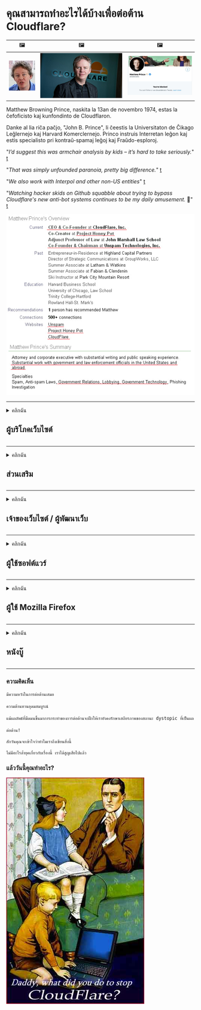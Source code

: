 # คุณสามารถทำอะไรได้บ้างเพื่อต่อต้าน Cloudflare?

| 🖼 | 🖼 | 🖼 |
| --- | --- | --- |
| ![](../image/matthew_prince_teen.jpg) | ![](../image/matthew_prince.jpg) | ![](../image/blockedbymatthewprince.jpg) |


Matthew Browning Prince, naskita la 13an de novembro 1974, estas la ĉefoficisto kaj kunfondinto de Cloudflaron.

Danke al lia riĉa paĉjo, "John B. Prince", li ĉeestis la Universitaton de Ĉikago Leĝlernejo kaj Harvard Komerclernejo.
Princo instruis Interretan leĝon kaj estis specialisto pri kontraŭ-spamaj leĝoj kaj Fraŭdo-esploroj.


"*I’d suggest this was armchair analysis by kids – it’s hard to take seriously.*" [t](https://www.theguardian.com/technology/2015/nov/19/cloudflare-accused-by-anonymous-helping-isis)

"*That was simply unfounded paranoia, pretty big difference.*"  [t](https://twitter.com/xxdesmus/status/992757936123359233)

"*We also work with Interpol and other non-US entities*" [t](https://twitter.com/eastdakota/status/1203028504184360960)

"*Watching hacker skids on Github squabble about trying to bypass Cloudflare's new anti-bot systems continues to be my daily amusement.* 🍿" [t](https://twitter.com/eastdakota/status/1273277839102656515)


![](../image/whoismp.jpg)

---


<details>
<summary>คลิกฉัน

## ผู้บริโภคเว็บไซต์
</summary>


- หากเว็บไซต์ที่คุณชอบใช้ Cloudflare โปรดบอกพวกเขาว่าอย่าใช้ Cloudflare
  - การส่งเสียงครวญครางบนโซเชียลมีเดียเช่น Facebook, Reddit, Twitter หรือ Mastodon ไม่ได้สร้างความแตกต่าง [การกระทำดังกว่าแฮชแท็ก](https://twitter.com/phyzonloop/status/1274132092490862594)
  - พยายามติดต่อไปยังเจ้าของเว็บไซต์หากคุณต้องการทำตัวให้เป็นประโยชน์

[Cloudflare กล่าว](https://github.com/Eloston/ungoogled-chromium/issues/783):
```
เราขอแนะนำให้คุณติดต่อผู้ดูแลระบบสำหรับบริการหรือไซต์ที่คุณประสบปัญหาและแบ่งปันประสบการณ์ของคุณ
```

[หากคุณไม่ถามเจ้าของเว็บไซต์ก็ไม่มีทางรู้ปัญหานี้](../PEOPLE.md)

![](../image/liberapay.jpg)

[ตัวอย่างที่ประสบความสำเร็จ](https://counterpartytalk.org/t/turn-off-cloudflare-on-counterparty-co-plz/164/5).<br>
คุณมีปัญหา? [จงเปล่งเสียงของคุณตอนนี้](https://github.com/maraoz/maraoz.github.io/issues/1) ตัวอย่างด้านล่าง

```
คุณแค่ช่วยการเซ็นเซอร์องค์กรและการเฝ้าระวังจำนวนมาก
http://crimeflare.eu.org
```

```
หน้าเว็บของคุณอยู่ในสวนที่มีกำแพงล้อมรอบส่วนตัวของ CloudFlare ซึ่งละเมิดความเป็นส่วนตัว
http://crimeflare.eu.org
```

- ใช้เวลาอ่านนโยบายความเป็นส่วนตัวของเว็บไซต์
  - หากเว็บไซต์อยู่เบื้องหลัง Cloudflare หรือเว็บไซต์กำลังใช้บริการที่เชื่อมต่อกับ Cloudflare

ต้องอธิบายว่า "Cloudflare" คืออะไรและขออนุญาตแชร์ข้อมูลของคุณกับ Cloudflare หากไม่ดำเนินการดังกล่าวจะส่งผลให้เกิดการละเมิดความไว้วางใจและควรหลีกเลี่ยงเว็บไซต์ที่เป็นปัญหา

[ตัวอย่างนโยบายความเป็นส่วนตัวที่ยอมรับได้อยู่ที่นี่](https://archive.is/bDlTz) ("Subprocessors" > "Entity Name")

```
ฉันได้อ่านนโยบายความเป็นส่วนตัวของคุณแล้ว แต่ไม่พบคำว่า Cloudflare
ฉันปฏิเสธที่จะแบ่งปันข้อมูลกับคุณหากคุณยังคงป้อนข้อมูลของฉันไปยัง Cloudflare
http://crimeflare.eu.org
```

นี่คือตัวอย่างนโยบายความเป็นส่วนตัวที่ไม่มีคำว่า Cloudflare
[Liberland Jobs](https://archive.is/daKIr) [privacy policy](https://docsend.com/view/feiwyte):

![](../image/cfwontobey.jpg)

Cloudflare มีนโยบายความเป็นส่วนตัวของตัวเอง
[Cloudflare ชอบคนที่ชอบแกล้งคนอื่น](https://www.reddit.com/r/GamerGhazi/comments/2s64fe/be_wary_reporting_to_cloudflare/)

นี่คือตัวอย่างที่ดีสำหรับแบบฟอร์มสมัครใช้งานเว็บไซต์
AFAIK เว็บไซต์ศูนย์ทำสิ่งนี้ คุณจะเชื่อใจพวกเขาหรือไม่?

```
การคลิก "สมัครใช้งาน XYZ" แสดงว่าคุณยอมรับข้อกำหนดในการให้บริการและคำชี้แจงสิทธิ์ส่วนบุคคลของเรา
คุณตกลงที่จะแบ่งปันข้อมูลของคุณกับ Cloudflare และยอมรับคำชี้แจงสิทธิ์ส่วนบุคคลของ cloudflare ด้วย
หาก Cloudflare รั่วไหลข้อมูลของคุณหรือไม่ยอมให้คุณเชื่อมต่อกับเซิร์ฟเวอร์ของเราไม่ใช่ความผิดของเรา [*]

[ ลงชื่อ ] [ ฉันไม่เห็นด้วย ]
```
[*] [PEOPLE.md](../PEOPLE.md)


- พยายามอย่าใช้บริการของพวกเขา จำไว้ว่าคุณกำลังถูกจับตามองโดย Cloudflare
  - ["I'm in your TLS, sniffin' your passworz"](../image/iminurtls.jpg)

- ค้นหาเว็บไซต์อื่น มีทางเลือกและโอกาสบนอินเทอร์เน็ต!

- โน้มน้าวให้เพื่อนของคุณใช้ Tor เป็นประจำทุกวัน
  - การไม่เปิดเผยตัวตนควรเป็นมาตรฐานของอินเทอร์เน็ตแบบเปิด!
  - [โปรดทราบว่าโครงการ Tor ไม่ชอบโครงการนี้](../HISTORY.md)

</details>

------

<details>
<summary>คลิกฉัน

## ส่วนเสริม
</summary>

- หากเบราว์เซอร์ของคุณคือ Firefox, Tor Browser หรือ Ungoogled Chromium ให้ใช้หนึ่งในส่วนเสริมเหล่านี้ด้านล่าง
  - หากคุณต้องการเพิ่มส่วนเสริมใหม่อื่น ๆ ถามเกี่ยวกับเรื่องนี้ก่อน


| ชื่อ | นักพัฒนา | สนับสนุน | สามารถบล็อก | สามารถแจ้งเตือน | Chrome |
| -------- | -------- | -------- | -------- | -------- | -------- |
| [Bloku Cloudflaron MITM-Atakon](../subfiles/about.bcma.md) | #Addon | [ ? ](http://crimeflare.eu.org/) | **ใช่**     | **ใช่**     |  **ใช่** |
| [Ĉu ligoj estas vundeblaj al MITM-atako?](../subfiles/about.ismm.md) | #Addon | [ ? ](http://crimeflare.eu.org/) | ไม่     | **ใช่**     |  **ใช่** |
| [Ĉu ĉi tiuj ligoj blokos Tor-uzanton?](../subfiles/about.isat.md) | #Addon | [ ? ](http://crimeflare.eu.org/) | ไม่     | **ใช่**     |  **ใช่** |
| [Block Cloudflare MITM Attack](https://trac.torproject.org/projects/tor/attachment/ticket/24351/block_cloudflare_mitm_attack-1.0.14.1-an%2Bfx.xpi)<br>[**DELETED BY TOR PROJECT**](../HISTORY.md) | nullius | [ ? ](../tool/block_cloudflare_mitm_fx), [Link](http://crimeflare.eu.org/) | **ใช่**     | **ใช่**     |  ไม่ |
| [TPRB](http://34ahehcli3epmhbu2wbl6kw6zdfl74iyc4vg3ja4xwhhst332z3knkyd.onion/) | Sw | [ ? ](http://34ahehcli3epmhbu2wbl6kw6zdfl74iyc4vg3ja4xwhhst332z3knkyd.onion/) | **ใช่**     | **ใช่**     |  ไม่ |
| [Detect Cloudflare](https://addons.mozilla.org/en-US/firefox/addon/detect-cloudflare/) | Frank Otto | [ ? ](https://github.com/traktofon/cf-detect) | ไม่     | **ใช่**     |  ไม่ |
| [True Sight](https://addons.mozilla.org/en-US/firefox/addon/detect-cloudflare-plus/) | claustromaniac | [ ? ](https://github.com/claustromaniac/detect-cloudflare-plus) | ไม่     | **ใช่**     |  ไม่ |
| [Which Cloudflare datacenter am I visiting?](https://addons.mozilla.org/en-US/firefox/addon/cf-pop/) | 依云 | [ ? ](https://github.com/lilydjwg/cf-pop) | ไม่     | **ใช่**     |  ไม่ |


- "Decentraleyes" สามารถหยุดการเชื่อมต่อกับ "CDNJS (Cloudflare)" ได้
  - ช่วยป้องกันไม่ให้คำขอจำนวนมากเข้าถึงเครือข่ายและให้บริการไฟล์ในเครื่องเพื่อป้องกันไม่ให้ไซต์เสียหาย
  - นักพัฒนาตอบกลับ: "[very concerning indeed](https://github.com/Synzvato/decentraleyes/issues/236#issuecomment-352049501)", "[widespread usage severely centralizes the web](https://github.com/Synzvato/decentraleyes/issues/251#issuecomment-366752049)"

- [คุณยังสามารถลบหรือไม่ไว้วางใจใบรับรอง Cloudflare จาก Certificate Authority (CA) ของคุณได้](https://www.ssl.com/how-to/remove-root-certificate-firefox/)

</details>

------

<details>
<summary>คลิกฉัน

## เจ้าของเว็บไซต์ / ผู้พัฒนาเว็บ
</summary>


![](../image/word_cloudflarefree.jpg)

- อย่าใช้โซลูชัน Cloudflare ระยะเวลา
  - คุณสามารถทำได้ดีกว่านั้นใช่มั้ย? [วิธีลบการสมัครสมาชิกแผนโดเมนหรือบัญชีของ Cloudflare](https://support.cloudflare.com/hc/en-us/articles/200167776-Removing-subscriptions-plans-domains-or-accounts)

| 🖼 | 🖼 |
| --- | --- |
| ![](../image/htmlalertcloudflare.jpg) | ![](../image/htmlalertcloudflare2.jpg) |

- ต้องการลูกค้าเพิ่มหรือไม่? คุณรู้ว่าต้องทำอย่างไร คำใบ้คือ "เหนือเส้น"
  - [สวัสดีคุณเขียนว่า "เราให้ความสำคัญกับความเป็นส่วนตัวของคุณอย่างจริงจัง" แต่ฉันได้รับ "Error 403 Forbidden Anonymous Proxy Not Allowed"](https://it.slashdot.org/story/19/02/19/0033255/stop-saying-we-take-your-privacy-and-security-seriously) เหตุใดคุณจึงบล็อก Tor หรือ VPN และเหตุใดคุณจึงบล็อกอีเมลชั่วคราว

![](../image/anonexist.jpg)

- การใช้ Cloudflare จะเพิ่มโอกาสที่ไฟดับ ผู้เยี่ยมชมไม่สามารถเข้าถึงเว็บไซต์ของคุณได้หากเซิร์ฟเวอร์ของคุณหยุดทำงานหรือ Cloudflare ไม่ทำงาน
  - [คุณคิดว่า Cloudflare ไม่เคยลงไปจริงๆหรือ?](https://www.ibtimes.com/cloudflare-down-not-working-sites-producing-504-gateway-timeout-errors-2618008) [Another](https://twitter.com/Jedduff/status/1097875615997399040) [sample](https://twitter.com/search?f=tweets&vertical=default&q=Cloudflare%20is%20having%20problems). [Need more](../PEOPLE.md)?

![](../image/cloudflareinternalerror.jpg)

- การใช้ Cloudflare เพื่อพร็อกซี "บริการ API" "เซิร์ฟเวอร์อัปเดตซอฟต์แวร์" หรือ "ฟีด RSS" จะเป็นอันตรายต่อลูกค้าของคุณ ลูกค้าโทรหาคุณและบอกว่า "ฉันไม่สามารถใช้ API ของคุณได้อีกต่อไป" และคุณไม่รู้ว่าเกิดอะไรขึ้น Cloudflare สามารถบล็อกลูกค้าของคุณแบบเงียบ ๆ คิดว่าไหวมั้ย?
  - มีไคลเอนต์โปรแกรมอ่าน RSS และบริการออนไลน์ของผู้อ่าน RSS มากมาย เหตุใดคุณจึงเผยแพร่ RSS feed หากคุณไม่อนุญาตให้ผู้คนสมัครสมาชิก

![](../image/rssfeedovercf.jpg)

- คุณต้องการใบรับรอง HTTPS หรือไม่? ใช้ "Let's Encrypt" หรือซื้อจาก บริษัท CA

- คุณต้องการเซิร์ฟเวอร์ DNS หรือไม่? ไม่สามารถตั้งค่าเซิร์ฟเวอร์ของคุณเอง? แล้วพวกเขาล่ะ: [Hurricane Electric Free DNS](https://dns.he.net/), [Dyn.com](https://dyn.com/dns/), [1984 Hosting](https://www.1984hosting.com/), [Afraid.Org (ผู้ดูแลระบบจะลบบัญชีของคุณหากคุณใช้ TOR)](https://freedns.afraid.org/)

- กำลังมองหาบริการโฮสติ้ง? ฟรีเท่านั้น? แล้วพวกเขาล่ะ: [Onion Service](http://vww6ybal4bd7szmgncyruucpgfkqahzddi37ktceo3ah7ngmcopnpyyd.onion/en/security/network-security/tor/onionservices-best-practices), [Free Web Hosting Area](https://freewha.com/), [Autistici/Inventati Web Site Hosting](https://www.autinv5q6en4gpf4.onion/services/website), [Github Pages](https://pages.github.com/), [Surge](https://surge.sh/)
  - [รายการทางเลือกสำหรับ Cloudflare](../subfiles/cloudflare-alternatives.md)

- คุณใช้ "cloudflare-ipfs.com" หรือไม่ [คุณรู้หรือไม่ว่า Cloudflare IPFS ไม่ดี?](../PEOPLE.md)

- ติดตั้ง Web Application Firewall เช่น OWASP และ Fail2Ban บนเซิร์ฟเวอร์ของคุณและกำหนดค่าให้เหมาะสม
  - การบล็อกทอร์ไม่ใช่วิธีแก้ปัญหา อย่าลงโทษทุกคนสำหรับผู้ใช้ที่ไม่ดีเพียงเล็กน้อย

- เปลี่ยนเส้นทางหรือบล็อกผู้ใช้ "Cloudflare Warp" ไม่ให้เข้าถึงเว็บไซต์ของคุณ และให้เหตุผลถ้าคุณทำได้

> รายการ IP: "[ช่วง IP ปัจจุบันของ Cloudflare](cloudflare_inc/)"

> A: เพียงแค่บล็อกพวกเขา

```
server {
...
deny 173.245.48.0/20;
deny 103.21.244.0/22;
deny 103.22.200.0/22;
deny 103.31.4.0/22;
deny 141.101.64.0/18;
deny 108.162.192.0/18;
deny 190.93.240.0/20;
deny 188.114.96.0/20;
deny 197.234.240.0/22;
deny 198.41.128.0/17;
deny 162.158.0.0/15;
deny 104.16.0.0/12;
deny 172.64.0.0/13;
deny 131.0.72.0/22;
deny 2400:cb00::/32;
deny 2606:4700::/32;
deny 2803:f800::/32;
deny 2405:b500::/32;
deny 2405:8100::/32;
deny 2a06:98c0::/29;
deny 2c0f:f248::/32;
...
}
```

> B: เปลี่ยนเส้นทางไปยังหน้าคำเตือน

```
http {
...
geo $iscf {
default 0;
173.245.48.0/20 1;
103.21.244.0/22 1;
103.22.200.0/22 1;
103.31.4.0/22 1;
141.101.64.0/18 1;
108.162.192.0/18 1;
190.93.240.0/20 1;
188.114.96.0/20 1;
197.234.240.0/22 1;
198.41.128.0/17 1;
162.158.0.0/15 1;
104.16.0.0/12 1;
172.64.0.0/13 1;
131.0.72.0/22 1;
2400:cb00::/32 1;
2606:4700::/32 1;
2803:f800::/32 1;
2405:b500::/32 1;
2405:8100::/32 1;
2a06:98c0::/29 1;
2c0f:f248::/32 1;
}
...
}

server {
...
if ($iscf) {rewrite ^ https://example.com/cfwsorry.php;}
...
}

<?php
header('HTTP/1.1 406 Not Acceptable');
echo <<<CLOUDFLARED
Thank you for visiting ourwebsite.com!<br />
We are sorry, but we can't serve you because your connection is being intercepted by Cloudflare.<br />
Please read http://crimeflare.eu.org for more information.<br />
CLOUDFLARED;
die();
```

- ตั้งค่า Tor Onion Service หรือ I2P หากคุณเชื่อในเสรีภาพและยินดีต้อนรับผู้ใช้ที่ไม่ระบุชื่อ

- ขอคำแนะนำจากผู้ให้บริการเว็บไซต์คู่อื่น ๆ ของ Clearnet / Tor และหาเพื่อนที่ไม่เปิดเผยตัวตน!

</details>

------

<details>
<summary>คลิกฉัน

## ผู้ใช้ซอฟต์แวร์
</summary>


- Discord ใช้ CloudFlare ทางเลือก? เราแนะนำ [**Briar** (Android)](https://f-droid.org/en/packages/org.briarproject.briar.android/), [Ricochet (PC)](https://ricochet.im/), [Tox + Tor (Android/PC)](https://tox.chat/download.html)
  - Briar มี Tor daemon ดังนั้นคุณไม่ต้องติดตั้ง Orbot
  - นักพัฒนา Qwtch, Open Privacy, ลบโปรเจ็กต์ stop_cloudflare ออกจากบริการคอมไพล์โดยไม่ต้องแจ้งให้ทราบ

- หากคุณใช้ Debian GNU / Linux หรืออนุพันธ์ใด ๆ ให้สมัครสมาชิก: [bug #831835](https://bugs.debian.org/cgi-bin/bugreport.cgi?bug=831835). และถ้าทำได้ให้ช่วยตรวจสอบแพตช์และช่วยผู้ดูแลให้ได้ข้อสรุปที่ถูกต้องว่าควรจะยอมรับหรือไม่

- แนะนำเบราว์เซอร์เหล่านี้เสมอ

| ชื่อ | นักพัฒนา | สนับสนุน | แสดงความคิดเห็น |
| -------- | -------- | -------- | -------- |
| [Ungoogled-Chromium](https://ungoogled-software.github.io/ungoogled-chromium-binaries/) | Eloston | [ ? ](https://github.com/Eloston/ungoogled-chromium) | PC (Win, Mac, Linux)  _!Tor_ |
| [Bromite](https://www.bromite.org/fdroid) | Bromite | [ ? ](https://github.com/bromite/bromite/issues) | Android  _!Tor_ |
| [Tor Browser](https://www.torproject.org/download/) | Tor Project | [ ? ](https://support.torproject.org/) | PC (Win, Mac, Linux)  _Tor_|
| [Tor Browser Android](https://www.torproject.org/download/) | Tor Project | [ ? ](https://support.torproject.org/) | Android  _Tor_|
| [Onion Browser](https://itunes.apple.com/us/app/onion-browser/id519296448?mt=8) | Mike Tigas | [ ? ](https://github.com/OnionBrowser/OnionBrowser/issues) | Apple iOS  _Tor_|
| [GNU/Icecat](https://www.gnu.org/software/gnuzilla/) | GNU | [ ? ](https://www.gnu.org/software/gnuzilla/) | PC (Linux) |
| [IceCatMobile](https://f-droid.org/en/packages/org.gnu.icecat/) | GNU | [ ? ](https://lists.gnu.org/mailman/listinfo/bug-gnuzilla) | Android |
| [Iridium Browser](https://iridiumbrowser.de/about/) | Iridium | [ ? ](https://github.com/iridium-browser/iridium-browser/) | PC (Win, Mac, Linux, OpenBSD) |


ความเป็นส่วนตัวของซอฟต์แวร์อื่น ๆ ไม่สมบูรณ์ นี่ไม่ได้หมายความว่าเบราว์เซอร์ Tor นั้น "สมบูรณ์แบบ"
ไม่มีความปลอดภัย 100% หรือเป็นส่วนตัว 100% บนอินเทอร์เน็ตและเทคโนโลยี

- ไม่ต้องการใช้ Tor? คุณสามารถใช้เบราว์เซอร์ใดก็ได้กับ Tor daemon
  - [โปรดทราบว่าโครงการ Tor ไม่ชอบสิ่งนี้](https://support.torproject.org/tbb/tbb-9/) ใช้ Tor Browser หากคุณสามารถทำได้
- [วิธีใช้ Chromium กับ Tor](../subfiles/chromium_tor.md)


พูดคุยเกี่ยวกับความเป็นส่วนตัวของซอฟต์แวร์อื่น ๆ

- [หากคุณจำเป็นต้องใช้ Firefox จริงๆให้เลือก "Firefox ESR"](https://www.mozilla.org/en-US/firefox/organizations/)
  - [Firefox - สปายแวร์ Watchdog](https://spyware.neocities.org/articles/firefox.html)
  - [Firefox ปฏิเสธการพูดฟรีห้ามพูดฟรี](https://web.archive.org/web/20200423010026/https://reclaimthenet.org/firefox-rejects-free-speech-bans-free-speech-commenting-plugin-dissenter-from-its-extensions-gallery/)
  - ["100+ โหวต ดูเหมือนว่าการขอให้ บริษัท ซอฟต์แวร์ยึดติดกับ ... ซอฟต์แวร์มีมากเกินไปในทุกวันนี้"](https://old.reddit.com/r/firefox/comments/gutdiw/weve_got_work_to_do_the_mozilla_blog/fslbbb6/)
  - [เอ่อทำไม Firefox ถึงแสดงลิงก์ผู้สนับสนุนในแถบ URL ของฉัน](https://www.reddit.com/r/firefox/comments/jybx2w/uh_why_is_firefox_showing_me_sponsored_links_in/)
  - [Mozilla - Devil Incarnate](https://digdeeper.neocities.org/ghost/mozilla.html)

- [โปรดจำไว้ว่า Mozilla กำลังใช้บริการ Cloudflare](https://www.robtex.com/dns-lookup/www.mozilla.org) [พวกเขายังใช้บริการ DNS ของ Cloudflare กับผลิตภัณฑ์ของตน](https://www.theregister.co.uk/2018/03/21/mozilla_testing_dns_encryption/)

- [Mozilla ปฏิเสธตั๋วนี้อย่างเป็นทางการ](https://bugzilla.mozilla.org/show_bug.cgi?id=1426618)

- [Firefox Focus เป็นเรื่องตลก](https://github.com/mozilla-mobile/focus-android/issues/1743) [พวกเขาสัญญาว่าจะปิดการส่งข้อมูลทางไกล แต่พวกเขาเปลี่ยนมัน](https://github.com/mozilla-mobile/focus-android/issues/4210)

- [ผู้พัฒนา PaleMoon / Basilisk ชอบ Cloudflare](https://github.com/mozilla-mobile/focus-android/issues/1743#issuecomment-345993097)
  - [เซิร์ฟเวอร์เก็บถาวรของ Pale Moon ถูกแฮ็กและแพร่กระจายมัลแวร์เป็นเวลา 18 เดือน](https://www.reddit.com/r/privacytoolsIO/comments/cc808y/pale_moons_archive_server_hacked_and_spread/)
  - เขาเกลียดผู้ใช้ทอร์ด้วย - "[ปล่อยให้เป็นปฏิปักษ์กับตจว. ฉันคิดว่าไซต์ส่วนใหญ่ควรเป็นศัตรูกับ Tor โดยพิจารณาจากปัจจัยการละเมิดที่สูงมาก](https://github.com/yacy/yacy_search_server/issues/314#issuecomment-565932097)"

- [Waterfox มีปัญหา "โทรศัพท์บ้าน" ที่รุนแรง](https://spyware.neocities.org/articles/waterfox.html)

- [Google Chrome เป็นสปายแวร์](https://www.gnu.org/proprietary/malware-google.en.html)
  - [Google กำหนดโปรไฟล์กิจกรรมของคุณ](https://spyware.neocities.org/articles/chrome.html)

- [SRWare Iron ทำการเชื่อมต่อโทรศัพท์ที่บ้านมากเกินไป](https://spyware.neocities.org/articles/iron.html) นอกจากนี้ยังเชื่อมต่อกับโดเมนของ Google

- [Brave Browser อนุญาตพิเศษตัวติดตาม Facebook / Twitter](https://www.bleepingcomputer.com/news/security/facebook-twitter-trackers-whitelisted-by-brave-browser/)
  - [นี่คือปัญหาเพิ่มเติม](https://spyware.neocities.org/articles/brave.html)
  - [รหัสพันธมิตร binance](https://twitter.com/cryptonator1337/status/1269594587716374528)

- [Microsoft Edge ช่วยให้ Facebook เรียกใช้โค้ด Flash ด้านหลังผู้ใช้](https://www.zdnet.com/article/microsoft-edge-lets-facebook-run-flash-code-behind-users-backs/)

- [Vivaldi ไม่เคารพความเป็นส่วนตัวของคุณ](https://spyware.neocities.org/articles/vivaldi.html)

- [ระดับสปายแวร์ Opera: สูงมาก](https://spyware.neocities.org/articles/opera.html)

- Apple iOS: [คุณไม่ควรใช้ iOS เลยเพราะส่วนใหญ่เป็นมัลแวร์](https://www.gnu.org/proprietary/malware-apple.html)

ดังนั้นเราขอแนะนำตารางด้านบนเท่านั้น ไม่มีอะไรอีกแล้ว.

</details>

------

<details>
<summary>คลิกฉัน

## ผู้ใช้ Mozilla Firefox
</summary>


- "Firefox Nightly" จะส่งข้อมูลระดับการดีบักไปยังเซิร์ฟเวอร์ Mozilla โดยไม่ใช้วิธีเลือกไม่ใช้
  - [เซิร์ฟเวอร์ Mozilla กำลังโจมตี Cloudflare](https://www.digwebinterface.com/?hostnames=www.mozilla.org%0D%0Amozilla.cloudflare-dns.com&type=&ns=resolver&useresolver=8.8.4.4&nameservers=)

- เป็นไปได้ที่จะห้ามไม่ให้ Firefox เชื่อมต่อกับเซิร์ฟเวอร์ Mozilla
  - [คู่มือเทมเพลตนโยบายของ Mozilla](https://github.com/mozilla/policy-templates/blob/master/README.md)
  - โปรดทราบว่าเคล็ดลับนี้อาจหยุดทำงานในเวอร์ชันที่ใหม่กว่าเนื่องจาก Mozilla ชอบที่จะอนุญาตพิเศษตัวเอง
  - ใช้ไฟร์วอลล์และตัวกรอง DNS เพื่อบล็อกอย่างสมบูรณ์

"`/distribution/policies.json`"

>     "WebsiteFilter": {
> 		"Block": [
> 		"*://*.mozilla.com/*",
> 		"*://*.mozilla.net/*",
> 		"*://*.mozilla.org/*",
> 		"*://webcompat.com/*",
> 		"*://*.firefox.com/*",
> 		"*://*.thunderbird.net/*",
> 		"*://*.cloudflare.com/*"
> 		]
>     },


- ~~รายงานข้อผิดพลาดในตัวติดตามของ mozilla โดยบอกว่าอย่าใช้ Cloudflare~~ มีรายงานข้อผิดพลาดเกี่ยวกับ bugzilla หลายคนโพสต์ความกังวลของพวกเขาอย่างไรก็ตามข้อบกพร่องถูกซ่อนไว้โดยผู้ดูแลระบบในปี 2018

- คุณสามารถปิด DoH ใน Firefox
  - [เปลี่ยนผู้ให้บริการ DNS เริ่มต้นของ firefox](../subfiles/change-firefox-dns.md)

![](../image/firefoxdns.jpg)

- [หากคุณต้องการใช้ DNS ที่ไม่ใช่ ISP ให้ลองใช้บริการ OpenNIC Tier2 DNS หรือบริการ DNS ที่ไม่ใช่ Cloudflare](https://wiki.opennic.org/start)
![](../image/opennic.jpg)
  - บล็อก Cloudflare ด้วย DNS [Crimeflare DNS](https://dns.crimeflare.eu.org/)

- คุณสามารถใช้ Tor เป็นตัวแก้ไข DNS [หากคุณไม่ใช่ผู้เชี่ยวชาญของ Tor โปรดถามคำถามที่นี่](https://tor.stackexchange.com/)

> **อย่างไร?**
> 1. ดาวน์โหลด Tor และติดตั้งบนคอมพิวเตอร์ของคุณ
> 2. เพิ่มบรรทัดนี้ในไฟล์ "torrc"
> DNSPort 127.0.0.1:53
> 3. รีสตาร์ท Tor.
> 4. ตั้งค่าเซิร์ฟเวอร์ DNS ของคอมพิวเตอร์ของคุณเป็น "127.0.0.1"

</details>

------

<details>
<summary>คลิกฉัน

## หนังบู๊
</summary>


- บอกคนรอบข้างเกี่ยวกับอันตรายของ Cloudflare

- [ช่วยปรับปรุงที่เก็บนี้](http://crimeflare.eu.org)
  - ทั้งรายการข้อโต้แย้งและรายละเอียด

- [จัดทำเอกสารและเปิดเผยต่อสาธารณะเมื่อมีสิ่งผิดปกติเกิดขึ้นกับ Cloudflare (และ บริษัท ที่คล้ายกัน) อย่าลืมพูดถึงที่เก็บนี้เมื่อคุณทำเช่นนั้น](http://crimeflare.eu.org) :)

- รับผู้คนจำนวนมากขึ้นโดยใช้ Tor โดยค่าเริ่มต้นเพื่อให้พวกเขาได้สัมผัสกับเว็บจากมุมมองของส่วนต่างๆของโลก

- เริ่มต้นกลุ่มในโซเชียลมีเดียและพื้นที่ทำงานเพื่อปลดปล่อยโลกจาก Cloudflare

- ลิงก์ไปยังกลุ่มเหล่านี้บนที่เก็บนี้ตามความเหมาะสมซึ่งอาจเป็นที่สำหรับประสานการทำงานร่วมกันเป็นกลุ่ม

- [เริ่ม coop ที่สามารถให้ทางเลือกที่ไม่ใช่องค์กรที่มีความหมายสำหรับ Cloudflare](../subfiles/cloudflare-alternatives.md)

- แจ้งให้เราทราบถึงทางเลือกอื่น ๆ เพื่อช่วยอย่างน้อยก็ให้การป้องกันหลายชั้นกับ Cloudflare

- หากคุณเป็นลูกค้า Cloudflare ให้ตั้งค่าความเป็นส่วนตัวและรอให้ลูกค้าละเมิด
  - [จากนั้นนำไปใช้ภายใต้ค่าธรรมเนียมการต่อต้านสแปม / การละเมิดความเป็นส่วนตัว](https://twitter.com/thexpaw/status/1108424723233419264)

- หากคุณอยู่ในสหรัฐอเมริกาและเว็บไซต์ที่เป็นปัญหาคือธนาคารหรือนักบัญชีให้พยายามกดดันทางกฎหมายภายใต้ Gramm – Leach – Bliley Act หรือ American with DIsabilities Act และรายงานกลับมาให้เราทราบว่าคุณไปได้ไกลแค่ไหน .

- หากเว็บไซต์เป็นไซต์ของรัฐบาลให้พยายามกดดันทางกฎหมายภายใต้การแก้ไขรัฐธรรมนูญของสหรัฐอเมริกาครั้งที่ 1

- หากคุณเป็นพลเมืองของสหภาพยุโรปโปรดติดต่อเว็บไซต์เพื่อส่งข้อมูลส่วนบุคคลของคุณภายใต้ข้อบังคับการคุ้มครองข้อมูลทั่วไป หากพวกเขาปฏิเสธที่จะให้ข้อมูลของคุณนั่นถือเป็นการละเมิดกฎหมาย

- สำหรับ บริษัท ที่อ้างว่าเสนอบริการบนเว็บไซต์ของตนให้ลองรายงานว่าเป็น "โฆษณาเท็จ" ต่อองค์กรคุ้มครองผู้บริโภคและ BBB เว็บไซต์ Cloudflare ให้บริการโดยเซิร์ฟเวอร์ Cloudflare

- [ITU แนะนำในบริบทของสหรัฐอเมริกาว่า Cloudflare เริ่มมีขนาดใหญ่พอที่กฎหมายต่อต้านการผูกขาดอาจถูกนำมาใช้กับพวกเขา](https://www.itu.int/en/ITU-T/Workshops-and-Seminars/20181218/Documents/Geoff_Huston_Presentation.pdf)

- เป็นไปได้ว่า GNU GPL เวอร์ชัน 4 อาจมีข้อกำหนดในการจัดเก็บซอร์สโค้ดไว้เบื้องหลังบริการดังกล่าวซึ่งต้องใช้สำหรับ GPLv4 และโปรแกรมที่ใหม่กว่าทั้งหมดที่อย่างน้อยซอร์สโค้ดสามารถเข้าถึงได้ผ่านสื่อที่ไม่เลือกปฏิบัติกับผู้ใช้ Tor

</details>

------

### ความคิดเห็น

```
มีความหวังในการต่อต้านเสมอ

ความต้านทานอุดมสมบูรณ์

แม้ผลลัพธ์ที่มืดมนขึ้นมาการกระทำของการต่อต้านจะฝึกให้เรายังคงรักษาเสถียรภาพของสถานะ dystopic ที่เป็นผล

ต่อต้าน!
```

```
สักวันคุณจะเข้าใจว่าทำไมเราถึงเขียนสิ่งนี้
```

```
ไม่มีอะไรล้ำยุคเกี่ยวกับเรื่องนี้ เราได้สูญเสียไปแล้ว
```

### แล้ววันนี้คุณทำอะไร?


![](../image/stopcf.jpg)
